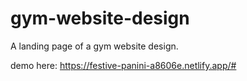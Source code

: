 # gym-website-design
A landing page of a gym website design.

demo here: https://festive-panini-a8606e.netlify.app/#

